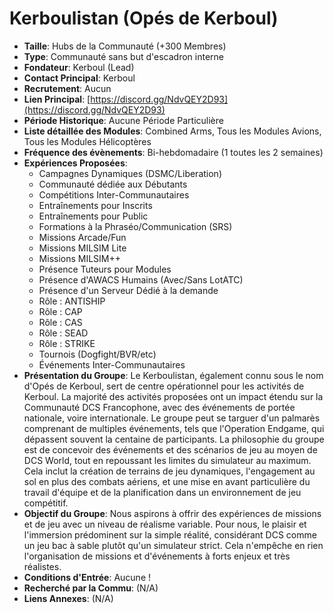 # Kerboulistan (Opés de Kerboul)

- **Taille**: Hubs de la Communauté (+300 Membres)
- **Type**: Communauté sans but d'escadron interne
- **Fondateur**: Kerboul (Lead)
- **Contact Principal**: Kerboul
- **Recrutement**: Aucun
- **Lien Principal**: [https://discord.gg/NdvQEY2D93](https://discord.gg/NdvQEY2D93)
- **Période Historique**: Aucune Période Particulière
- **Liste détaillée des Modules**: Combined Arms, Tous les Modules Avions, Tous les Modules Hélicoptères
- **Fréquence des évènements**: Bi-hebdomadaire (1 toutes les 2 semaines)
- **Expériences Proposées**: 
  - Campagnes Dynamiques (DSMC/Liberation)
  - Communauté dédiée aux Débutants
  - Compétitions Inter-Communautaires
  - Entraînements pour Inscrits
  - Entraînements pour Public
  - Formations à la Phraséo/Communication (SRS)
  - Missions Arcade/Fun
  - Missions MILSIM Lite
  - Missions MILSIM++
  - Présence Tuteurs pour Modules
  - Présence d'AWACS Humains (Avec/Sans LotATC)
  - Présence d'un Serveur Dédié à la demande
  - Rôle : ANTISHIP
  - Rôle : CAP
  - Rôle : CAS
  - Rôle : SEAD
  - Rôle : STRIKE
  - Tournois (Dogfight/BVR/etc)
  - Événements Inter-Communautaires
- **Présentation du Groupe**: Le Kerboulistan, également connu sous le nom d'Opés de Kerboul, sert de centre opérationnel pour les activités de Kerboul. La majorité des activités proposées ont un impact étendu sur la Communauté DCS Francophone, avec des événements de portée nationale, voire internationale. Le groupe peut se targuer d'un palmarès comprenant de multiples événements, tels que l'Operation Endgame, qui dépassent souvent la centaine de participants. La philosophie du groupe est de concevoir des événements et des scénarios de jeu au moyen de DCS World, tout en repoussant les limites du simulateur au maximum. Cela inclut la création de terrains de jeu dynamiques, l'engagement au sol en plus des combats aériens, et une mise en avant particulière du travail d'équipe et de la planification dans un environnement de jeu compétitif.
- **Objectif du Groupe**: Nous aspirons à offrir des expériences de missions et de jeu avec un niveau de réalisme variable. Pour nous, le plaisir et l'immersion prédominent sur la simple réalité, considérant DCS comme un jeu bac à sable plutôt qu'un simulateur strict. Cela n'empêche en rien l'organisation de missions et d'événements à forts enjeux et très réalistes.
- **Conditions d'Entrée**: Aucune !
- **Recherché par la Commu**: (N/A)
- **Liens Annexes**: (N/A)